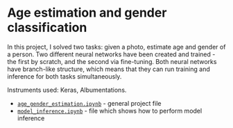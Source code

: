 # Age estimation and gender classification

In this project, I solved two tasks: given a photo, estimate age and gender of a person. Two different neural networks have been created and trained - the first by scratch, and the second via fine-tuning. Both neural networks have branch-like structure, which means that they can run training and inference for both tasks simultaneously.

Instruments used: Keras, Albumentations.

* [`age_gender_estimation.ipynb`](https://nbviewer.org/github/KovalevEvgeny/age-gender-estimation/blob/main/age_gender_estimation.ipynb) - general project file
* [`model_inference.ipynb`](https://nbviewer.org/github/KovalevEvgeny/age-gender-estimation/blob/main/model_inference.ipynb) - file which shows how to perform model inference
